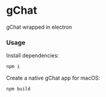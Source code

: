 # gChat
gChat wrapped in electron

### Usage
Install dependencies:
````bash
npm i
````

Create a native gChat app for macOS:
````bash
npm build
````